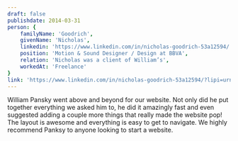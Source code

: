 ```yaml
---
draft: false
publishdate: 2014-03-31
person: {
    familyName: 'Goodrich',
    givenName: 'Nicholas',
    linkedin: 'https://www.linkedin.com/in/nicholas-goodrich-53a12594/',
    position: 'Motion & Sound Designer / Design at BBVA',
    relation: 'Nicholas was a client of William’s',
    workedAt: 'Freelance'
}
link: 'https://www.linkedin.com/in/nicholas-goodrich-53a12594/?lipi=urn%3Ali%3Apage%3Ad_flagship3_profile_view_base%3BgLKakbexQDqZ%2FziKeqQqfg%3D%3D&licu=urn%3Ali%3Acontrol%3Ad_flagship3_profile_view_base-recommendation_details_profile'
---
```


William Pansky went above and beyond for our website. Not only did he put together everything we asked him to, he did it amazingly fast and even suggested adding a couple more things that really made the website pop! The layout is awesome and everything is easy to get to navigate. We highly recommend Panksy to anyone looking to start a website.